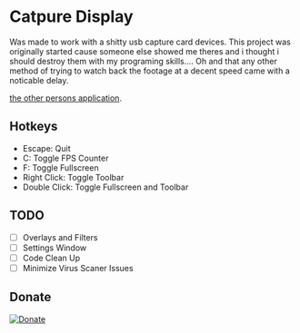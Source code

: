 ﻿# Catpure Display
Was made to work with a shitty usb capture card devices.
This project was originally started cause someone else showed me theres and i thought i should destroy them with my programing skills.... Oh and that any other method of trying to watch back the footage at a decent speed came with a noticable delay.

[the other persons application](https://github.com/Jordy3D/VideoIn-Out).

## Hotkeys
- Escape: Quit
- C: Toggle FPS Counter
- F: Toggle Fullscreen
- Right Click: Toggle Toolbar
- Double Click: Toggle Fullscreen and Toolbar

## TODO
- [ ] Overlays and Filters
- [ ] Settings Window
- [ ] Code Clean Up
- [ ] Minimize Virus Scaner Issues

## Donate
[![Donate](https://www.paypalobjects.com/en_AU/i/btn/btn_donateCC_LG.gif)](https://www.paypal.com/donate/?business=VT6TG8KKZM98E&no_recurring=0&currency_code=AUD)
